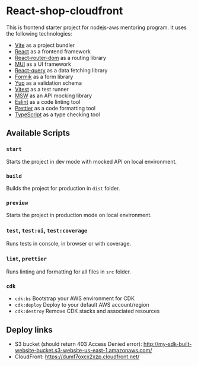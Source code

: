 # React-shop-cloudfront

This is frontend starter project for nodejs-aws mentoring program. It uses the following technologies:

- [Vite](https://vitejs.dev/) as a project bundler
- [React](https://beta.reactjs.org/) as a frontend framework
- [React-router-dom](https://reactrouterdotcom.fly.dev/) as a routing library
- [MUI](https://mui.com/) as a UI framework
- [React-query](https://react-query-v3.tanstack.com/) as a data fetching library
- [Formik](https://formik.org/) as a form library
- [Yup](https://github.com/jquense/yup) as a validation schema
- [Vitest](https://vitest.dev/) as a test runner
- [MSW](https://mswjs.io/) as an API mocking library
- [Eslint](https://eslint.org/) as a code linting tool
- [Prettier](https://prettier.io/) as a code formatting tool
- [TypeScript](https://www.typescriptlang.org/) as a type checking tool

## Available Scripts

### `start`

Starts the project in dev mode with mocked API on local environment.

### `build`

Builds the project for production in `dist` folder.

### `preview`

Starts the project in production mode on local environment.

### `test`, `test:ui`, `test:coverage`

Runs tests in console, in browser or with coverage.

### `lint`, `prettier`

Runs linting and formatting for all files in `src` folder.

### `cdk`

- `cdk:bs` Bootstrap your AWS environment for CDK
- `cdk:deploy` Deploy to your default AWS account/region
- `cdk:destroy` Remove CDK stacks and associated resources

## Deploy links

- S3 bucket (should return 403 Access Denied error): http://my-sdk-built-website-bucket.s3-website-us-east-1.amazonaws.com/
- CloudFront: https://dumf7oxcx2xzp.cloudfront.net/

